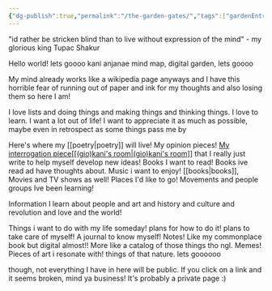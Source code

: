 ```yaml
---
{"dg-publish":true,"permalink":"/the-garden-gates/","tags":["gardenEntry"],"created":"2025-08-08T01:59:24.725-07:00","updated":"2025-08-08T18:01:33.718-07:00"}
---
```


"id rather be stricken blind than to live without expression of the mind" - my glorious king Tupac Shakur

Hello world! lets goooo kani anjanae mind map, digital garden, lets goooo

My mind already works like a wikipedia page anyways and I have this horrible fear of running out of paper and ink for my thoughts and also losing them so here I am!

I love lists and doing things and making things and thinking things. I love to learn. I want a lot out of life! I want to appreciate it as much as possible, maybe even in retrospect as some things pass me by

Here's where my [[poetry\|poetry]] will live! My opinion pieces! [My interrogation piece[[(gio)kani's room\|(gio)kani's room]]]() that I really just write to help myself develop new ideas! Books I want to read! Books ive read ad have thoughts about. Music i want to enjoy! [[books\|books]], Movies and TV shows as well! Places I'd like to go! Movements and people groups Ive been learning!

Information I learn about people and art and history and culture and revolution and love and the world! 

Things i want to do with my life someday! plans for how to do it! plans to take care of myself! A journal to know myself! Notes! Like my commonplace book but digital almost!! More like a catalog of those things tho ngl. Memes! Pieces of art i resonate with! things of that nature. lets goooooo

though, not everything I have in here will be public. If you click on a link and it seems broken, mind ya business! It's probably a private page :)